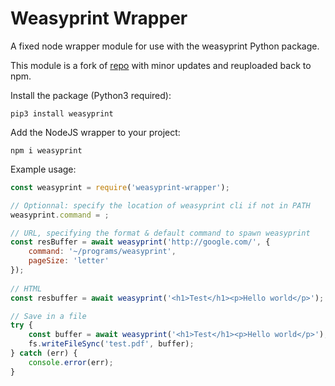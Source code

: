 # Weasyprint Wrapper

A fixed node wrapper module for use with the weasyprint Python package.

This module is a fork of [repo](https://github.com/dills122/weasyprint-wrapper) with minor updates and reuploaded back to npm.


Install the package (Python3 required):
```
pip3 install weasyprint
```

Add the NodeJS wrapper to your project:
```
npm i weasyprint
```

Example usage:

```javascript
const weasyprint = require('weasyprint-wrapper');

// Optionnal: specify the location of weasyprint cli if not in PATH
weasyprint.command = ;

// URL, specifying the format & default command to spawn weasyprint
const resBuffer = await weasyprint('http://google.com/', { 
    command: '~/programs/weasyprint',
    pageSize: 'letter'
});
  
// HTML
const resbuffer = await weasyprint('<h1>Test</h1><p>Hello world</p>');

// Save in a file
try {
    const buffer = await weasyprint('<h1>Test</h1><p>Hello world</p>');
    fs.writeFileSync('test.pdf', buffer);
} catch (err) {
    console.error(err);
}
```
